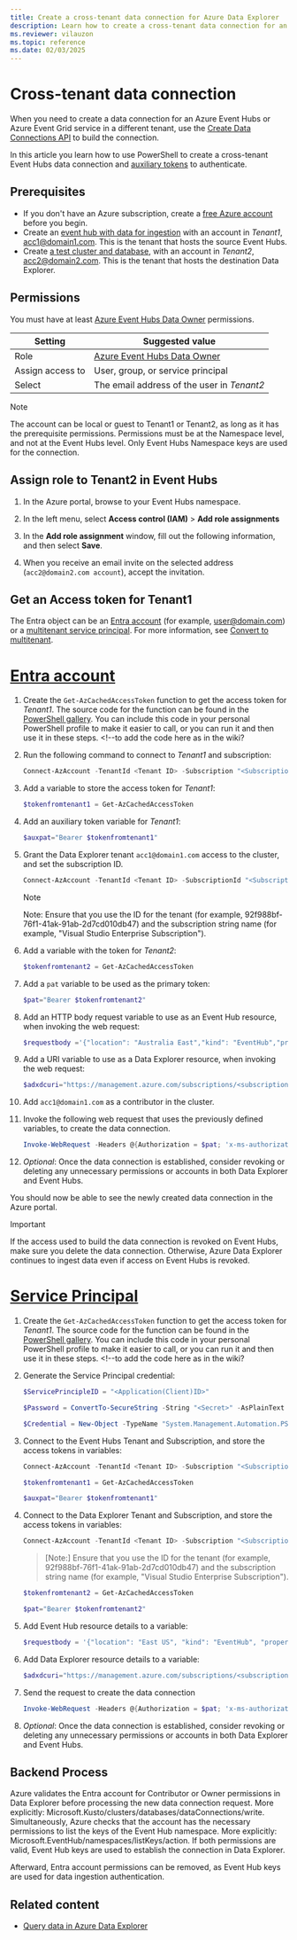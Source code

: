 ```yaml
---
title: Create a cross-tenant data connection for Azure Data Explorer
description: Learn how to create a cross-tenant data connection for an Azure Event Hubs or Azure Event Grid service in a different tenant
ms.reviewer: vilauzon
ms.topic: reference
ms.date: 02/03/2025
---
```

# Cross-tenant data connection

When you need to create a data connection for an Azure Event Hubs or Azure Event Grid service in a different tenant, use the [Create Data Connections API](/rest/api/azurerekusto/dataconnections/createorupdate) to build the connection.

In this article you learn how to use PowerShell to create a cross-tenant Event Hubs data connection and [auxiliary tokens](/azure/azure-resource-manager/management/authenticate-multi-tenant) to authenticate.

## Prerequisites

* If you don't have an Azure subscription, create a [free Azure account](https://azure.microsoft.com/free/) before you begin. 
* Create an [event hub with data for ingestion](ingest-data-event-hub-overview.md) with an account in *Tenant1*, acc1@domain1.com. This is the tenant that hosts the source Event Hubs.
* Create [a test cluster and database](create-cluster-and-database.md), with an account in *Tenant2*, acc2@domain2.com. This is the tenant that hosts the destination Data Explorer.

## Permissions

You must have at least [Azure Event Hubs Data Owner](/azure/role-based-access-control/built-in-roles#azure-event-hubs-data-owner) permissions.

|**Setting** | **Suggested value** |
|---|---|
| Role | [Azure Event Hubs Data Owner](/azure/role-based-access-control/built-in-roles#azure-event-hubs-data-owner) |
| Assign access to | User, group, or service principal |
| Select | The email address of the user in *Tenant2* |

> [!NOTE]
> The account can be local or guest to Tenant1 or Tenant2, as long as it has the prerequisite permissions.
> Permissions must be at the Namespace level, and not at the Event Hubs level. Only Event Hubs Namespace keys are used for the connection.

## Assign role to Tenant2 in Event Hubs

1. In the Azure portal, browse to your Event Hubs namespace.

1. In the left menu, select **Access control (IAM)** > **Add role assignments**

1. In the **Add role assignment** window, fill out the following information, and then select **Save**.

1. When you receive an email invite on the selected address (`acc2@domain2.com account`), accept the invitation.

## Get an Access token for Tenant1

The Entra object can be an [Entra account](#get-an-entra-account-access-token-for-tenant1) (for example, user@domain.com) or a [multitenant service principal](#get-a-service-principal-access-token-for-tenant1). For more information, see [Convert to multitenant](/entra/identity-platform/howto-convert-app-to-be-multi-tenant).

# [Entra account](#tab/entra)

1. Create the `Get-AzCachedAccessToken` function to get the access token for *Tenant1*. The source code for the function can be found in the [PowerShell gallery](https://www.powershellgallery.com/packages/AzureSimpleREST/0.2.64/Content/internal%5Cfunctions%5CGet-AzCachedAccessToken.ps1). You can include this code in your personal PowerShell profile to make it easier to call, or you can run it and then use it in these steps. <!--to add the code here as in the wiki?

1. Run the following command to connect to *Tenant1* and subscription:

    ```PowerShell
    Connect-AzAccount -TenantId <Tenant ID> -Subscription "<SubscriptionName>"
    ```

1. Add a variable to store the access token for *Tenant1*:

    ```PowerShell
    $tokenfromtenant1 = Get-AzCachedAccessToken
    ```

1. Add an auxiliary token variable for *Tenant1*:

    ```PowerShell
    $auxpat="Bearer $tokenfromtenant1"
    ```

1. Grant the Data Explorer tenant `acc1@domain1.com` access to the cluster, and set the subscription ID.

    ```PowerShell
    Connect-AzAccount -TenantId <Tenant ID> -SubscriptionId "<SubscriptionName>"
    ```

    > [!NOTE]
    > Note: Ensure that you use the ID for the tenant (for example, 92f988bf-76f1-41ak-91ab-2d7cd010db47) and the subscription string name (for example, "Visual Studio Enterprise Subscription").

1. Add a variable with the token for *Tenant2*:

    ```PowerShell
    $tokenfromtenant2 = Get-AzCachedAccessToken
    ```

1. Add a `pat` variable to be used as the primary token:

    ```PowerShell
    $pat="Bearer $tokenfromtenant2"
    ```

1. Add an HTTP body request variable to use as an Event Hub resource, when invoking the web request:

    ```PowerShell
    $requestbody ='{"location": "Australia East","kind": "EventHub","properties": { "eventHubResourceId": "/subscriptions/<subscription ID>/resourceGroups/<ResourceGroupName>/providers/Microsoft.EventHub/namespaces/<EventHubNamespaceName>/eventhubs/<EventHubName>","consumerGroup": "$Default","dataFormat": "JSON", "tableName": "<ADXTableName>", "mappingRuleName": "<ADXTableMappingName>"}}'
    ```

1. Add a URI variable to use as a Data Explorer resource, when invoking the web request:

    ```PowerShell
    $adxdcuri="https://management.azure.com/subscriptions/<subscriptionID>/resourceGroups/<resource group name>/providers/Microsoft.Kusto/clusters/<ADXClusterName>/databases/<ADXdbName>/dataconnections/<ADXDataConnectionName>?api-version=2020-02-15"
    ```

1. Add `acc1@domain1.com` as a contributor in the cluster.

1. Invoke the following web request that uses the previously defined variables, to create the data connection.

    ```PowerShell
    Invoke-WebRequest -Headers @{Authorization = $pat; 'x-ms-authorization-auxiliary' = $auxpat} -Uri $adxdcuri -Body $requestbody -Method PUT -ContentType 'application/json'
    ```

1. *Optional*: Once the data connection is established, consider revoking or deleting any unnecessary permissions or accounts in both Data Explorer and Event Hubs.

You should now be able to see the newly created data connection in the Azure portal.

> [!IMPORTANT]
> If the access used to build the data connection is revoked on Event Hubs, make sure you delete the data connection. Otherwise, Azure Data Explorer continues to ingest data even if access on Event Hubs is revoked.

# [Service Principal](#tab/SPA)

1. Create the `Get-AzCachedAccessToken` function to get the access token for *Tenant1*. The source code for the function can be found in the [PowerShell gallery](https://www.powershellgallery.com/packages/AzureSimpleREST/0.2.64/Content/internal%5Cfunctions%5CGet-AzCachedAccessToken.ps1). You can include this code in your personal PowerShell profile to make it easier to call, or you can run it and then use it in these steps. <!--to add the code here as in the wiki?

1. Generate the Service Principal credential:

    ```PowerShell
    $ServicePrincipleID = "<Application(Client)ID>"
    ```

    ```PowerShell
    $Password = ConvertTo-SecureString -String "<Secret>" -AsPlainText -Force
    ```

    ```PowerShell
    $Credential = New-Object -TypeName "System.Management.Automation.PSCredential" -ArgumentList $ServicePrincipalID, $Password
    ```

1. Connect to the Event Hubs Tenant and Subscription, and store the access tokens in variables:

    ```PowerShell
    Connect-AzAccount -TenantId <Tenant ID> -Subscription "<SubscriptionName>" -ServicePrincipal -Credential $Credential
    ```

    ```PowerShell
    $tokenfromtenant1 = Get-AzCachedAccessToken
    ```

    ```PowerShell
    $auxpat="Bearer $tokenfromtenant1"
    ```

1. Connect to the Data Explorer Tenant and Subscription, and store the access tokens in variables:

    ```PowerShell
    Connect-AzAccount -TenantId <Tenant ID> -Subscription "<SubscriptionName>" -ServicePrincipal -Credential $Credential
    ```

    > [Note:]
    > Ensure that you use the ID for the tenant (for example, 92f988bf-76f1-41ak-91ab-2d7cd010db47) and the subscription string name (for example, "Visual Studio Enterprise Subscription").

    ```powershell
    $tokenfromtenant2 = Get-AzCachedAccessToken
    ```

    ```powershell
    $pat="Bearer $tokenfromtenant2"
    ```

1. Add Event Hub resource details to a variable:

    ```PowerShell
    $requestbody = '{"location": "East US", "kind": "EventHub", "properties": { "eventHubResourceId": "/subscriptions/<subscriptionID>/resourceGroups/<ResourceGroupName>/providers/Microsoft.EventHub/namespaces/<EventHubNamespaceName>/eventhubs/<EventHubName>", "consumerGroup": "$Default", "dataFormat": "MultiJSON", "tableName": "<ADXTableName>", "mappingRuleName": "<ADXTableMappingName>"}}'
    ```

1. Add Data Explorer resource details to a variable:

    ```PowerShell
    $adxdcuri="https://management.azure.com/subscriptions/<subscriptionID>/resourceGroups/<ResourceGroupName>/providers/Microsoft.Kusto/clusters/<ADXClusterName>/databases/<ADXdbName>/dataconnections/<ADXDataConnectionName>?api-version=2020-02-15"
    ```

1. Send the request to create the data connection

    ```PowerShell
    Invoke-WebRequest -Headers @{Authorization = $pat; 'x-ms-authorization-auxiliary' = $auxpat} -Uri $adxdcuri -Body $requestbody -Method PUT -ContentType 'application/json'
    ```

1. *Optional*: Once the data connection is established, consider revoking or deleting any unnecessary permissions or accounts in both Data Explorer and Event Hubs.

## Backend Process

Azure validates the Entra account for Contributor or Owner permissions in Data Explorer before processing the new data connection request. More explicitly: Microsoft.Kusto/clusters/databases/dataConnections/write.
Simultaneously, Azure checks that the account has the necessary permissions to list the keys of the Event Hub namespace. More explicitly: Microsoft.EventHub/namespaces/listKeys/action.
If both permissions are valid, Event Hub keys are used to establish the connection in Data Explorer.

Afterward, Entra account permissions can be removed, as Event Hub keys are used for data ingestion authentication.

## Related content

* [Query data in Azure Data Explorer](web-query-data.md)
